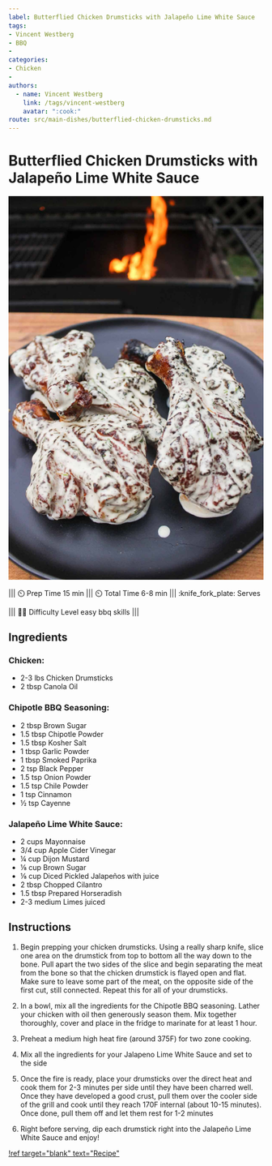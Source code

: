 ```yaml
---
label: Butterflied Chicken Drumsticks with Jalapeño Lime White Sauce
tags:
- Vincent Westberg
- BBQ
- 
categories:
- Chicken
- 
authors:
  - name: Vincent Westberg
    link: /tags/vincent-westberg
    avatar: ":cook:"
route: src/main-dishes/butterflied-chicken-drumsticks.md
---
```


# Butterflied Chicken Drumsticks with Jalapeño Lime White Sauce
![Alt text](../static/banners/chickenw.jpg)

||| :timer_clock: Prep Time
15 min
||| :timer_clock: Total Time
6-8 min
||| :knife_fork_plate: Serves

||| :cook: Difficulty Level
easy bbq skills
|||

## Ingredients

### Chicken:

- 2-3 lbs Chicken Drumsticks
- 2 tbsp Canola Oil

### Chipotle BBQ Seasoning:

- 2 tbsp Brown Sugar
- 1.5 tbsp Chipotle Powder
- 1.5 tbsp Kosher Salt
- 1 tbsp Garlic Powder
- 1 tbsp Smoked Paprika
- 2 tsp Black Pepper
- 1.5 tsp Onion Powder
- 1.5 tsp Chile Powder
- 1 tsp Cinnamon
- ½ tsp Cayenne

### Jalapeño Lime White Sauce:

- 2 cups Mayonnaise
- 3/4 cup Apple Cider Vinegar
- ¼ cup Dijon Mustard
- ⅛ cup Brown Sugar
- ⅛ cup Diced Pickled Jalapeños with juice
- 2 tbsp Chopped Cilantro
- 1.5 tbsp Prepared Horseradish
- 2-3 medium Limes juiced


## Instructions
1.  Begin prepping your chicken drumsticks. Using a really sharp knife, slice one area on the drumstick from top to bottom all the way down to the bone. Pull apart the two sides of the slice and begin separating the meat from the bone so that the chicken drumstick is flayed open and flat. Make sure to leave some part of the meat, on the opposite side of the first cut, still connected. Repeat this for all of your drumsticks.

2. In a bowl, mix all the ingredients for the Chipotle BBQ seasoning. Lather your chicken with oil then generously season them. Mix together thoroughly, cover and place in the fridge to marinate for at least 1 hour.

3. Preheat a medium high heat fire (around 375F) for two zone cooking.

4. Mix all the ingredients for your Jalapeno Lime White Sauce and set to the side
5. Once the fire is ready, place your drumsticks over the direct heat and cook them for 2-3 minutes per side until they have been charred well. Once they have developed a good crust, pull them over the cooler side of the grill and cook until they reach 170F internal (about 10-15 minutes). Once done, pull them off and let them rest for 1-2 minutes
6. Right before serving, dip each drumstick right into the Jalapeño Lime White Sauce and enjoy!



[!ref target="blank" text="Recipe"](https://overthefirecooking.com/butterflied-chicken-drumsticks-with-jalapeno-lime-white-sauce/?fbclid=IwAR07BogC041VeYDloWNhjwFGOXsCpHSMBjyMNbK_TUHwA5G0Hc_DvpcoGrI_aem_AV6JKDgOoRC9qgLzYGntDzwuvtoVzwhVODcOCxpTyvlW0TAnw5AXvOy7Xf-DhUrqkwE&mibextid=9R9pXO)




<!--- Different Styles of Resources for the bottom of the page

## Resources 
[!ref target="blank" text="Recipe"](https://www.tastesoflizzyt.com/spiced-cranberry-apple-cider/)
[!ref target="blank" text="Archive"](https://archive.is/xONP1)

## Picture of recipe card stored on GitHub

==- Recipe (front)
![](/static/recipes/butter-pecan-cake-front.jpg)
==- Recipe (back)
![](/static/recipes/butter-pecan-cake-back.jpg)

-->
